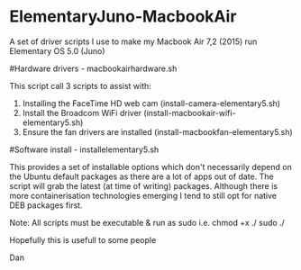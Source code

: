 # ElementaryJuno-MacbookAir
A set of driver scripts I use to make my Macbook Air 7,2 (2015) run Elementary OS 5.0 (Juno)

#Hardware drivers - macbookairhardware.sh

This script call 3 scripts to assist with:

1. Installing the FaceTime HD web cam (install-camera-elementary5.sh)
2. Install the Broadcom WiFi driver (install-macbookair-wifi-elementary5.sh)
3. Ensure the fan drivers are installed (install-macbookfan-elementary5.sh)

#Software install - installelementary5.sh

This provides a set of installable options which don't necessarily depend on the Ubuntu default packages as there are a lot of apps out of date.
The script will grab the latest (at time of writing) packages.
Although there is more containerisation technologies emerging I tend to still opt for native DEB packages first.

Note: All scripts must be executable & run as sudo
i.e. chmod +x ./<name of sh file>
sudo ./<name od sh file>

Hopefully this is usefull to some people

Dan
